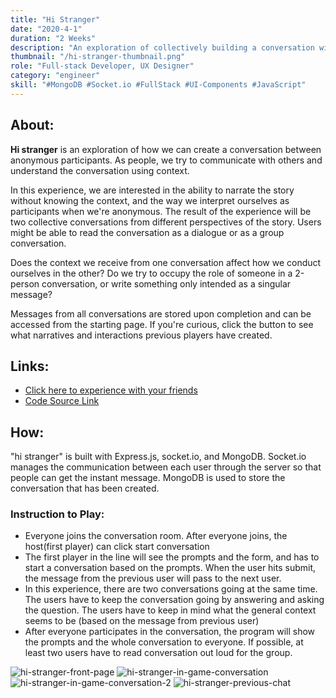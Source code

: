 ```yaml
---
title: "Hi Stranger"
date: "2020-4-1"
duration: "2 Weeks"
description: "An exploration of collectively building a conversation without context in order to express creativity."
thumbnail: "/hi-stranger-thumbnail.png"
role: "Full-stack Developer, UX Designer"
category: "engineer"
skill: "#MongoDB #Socket.io #FullStack #UI-Components #JavaScript"
---
```


## About:

**Hi stranger** is an exploration of how we can create a conversation between anonymous participants. As people, we try to communicate with others and understand the conversation using context.

In this experience, we are interested in the ability to narrate the story without knowing the context, and the way we interpret ourselves as participants when we're anonymous. The result of the experience will be two collective conversations from different perspectives of the story. Users might be able to read the conversation as a dialogue or as a group conversation.

Does the context we receive from one conversation affect how we conduct ourselves in the other? Do we try to occupy the role of someone in a 2-person conversation, or write something only intended as a singular message?

Messages from all conversations are stored upon completion and can be accessed from the starting page. If you're curious, click the button to see what narratives and interactions previous players have created.

## Links:

- [Click here to experience with your friends](https://glitch.com/~hi-stranger)
- [Code Source Link](https://github.com/zeyaoli/hi-stranger)

## How:

"hi stranger" is built with Express.js, socket.io, and MongoDB. Socket.io manages the communication between each user through the server so that people can get the instant message. MongoDB is used to store the conversation that has been created.

### Instruction to Play:

- Everyone joins the conversation room. After everyone joins, the host(first player) can click start conversation
- The first player in the line will see the prompts and the form, and has to start a conversation based on the prompts. When the user hits submit, the message from the previous user will pass to the next user.
- In this experience, there are two conversations going at the same time. The users have to keep the conversation going by answering and asking the question. The users have to keep in mind what the general context seems to be (based on the message from previous user)
- After everyone participates in the conversation, the program will show the prompts and the whole conversation to everyone. If possible, at least two users have to read conversation out loud for the group.

![hi-stranger-front-page](/hi-stranger/hi-stranger-front-page.png)
![hi-stranger-in-game-conversation](/hi-stranger/hi-stranger-in-game-1.png)
![hi-stranger-in-game-conversation-2](/hi-stranger/hi-stranger-in-game-2.png)
![hi-stranger-previous-chat](/hi-stranger/hi-stranger-prev-message.png)
